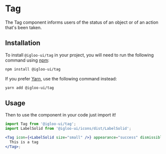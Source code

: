 # Tag

The Tag component informs users of the status of an object or of an action that's been taken.

<Example />

<ReferenceLinks />

## Installation

To install `@igloo-ui/tag` in your project, you will need to run the following command using [npm](https://www.npmjs.com/):

```bash
npm install @igloo-ui/tag
```

If you prefer [Yarn](https://classic.yarnpkg.com/en/), use the following command instead:

```bash
yarn add @igloo-ui/tag
```

## Usage

Then to use the component in your code just import it!

```jsx
import Tag from '@igloo-ui/tag';
import LabelSolid from '@igloo-ui/icons/dist/LabelSolid';

<Tag icon={<LabelSolid size="small" />} appearance="success" dismissible>
  This is a tag
</Tag>;
```
